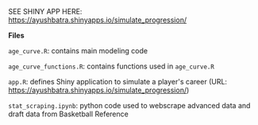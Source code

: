 SEE SHINY APP HERE: https://ayushbatra.shinyapps.io/simulate_progression/



**Files**

`age_curve.R`: contains main modeling code

`age_curve_functions.R`: contains functions used in `age_curve.R`

`app.R`: defines Shiny application to simulate a player's career (URL: https://ayushbatra.shinyapps.io/simulate_progression/)

`stat_scraping.ipynb`: python code used to webscrape advanced data and draft data from Basketball Reference
